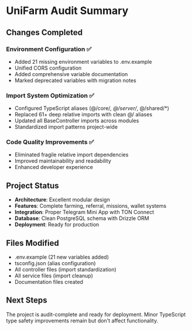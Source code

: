 # UniFarm Audit Summary

## Changes Completed

### Environment Configuration ✅
- Added 21 missing environment variables to .env.example
- Unified CORS configuration
- Added comprehensive variable documentation
- Marked deprecated variables with migration notes

### Import System Optimization ✅
- Configured TypeScript aliases (@/core/*, @/server/*, @/shared/*)
- Replaced 61+ deep relative imports with clean @/ aliases
- Updated all BaseController imports across modules
- Standardized import patterns project-wide

### Code Quality Improvements ✅
- Eliminated fragile relative import dependencies
- Improved maintainability and readability
- Enhanced developer experience

## Project Status
- **Architecture**: Excellent modular design
- **Features**: Complete farming, referral, missions, wallet systems
- **Integration**: Proper Telegram Mini App with TON Connect
- **Database**: Clean PostgreSQL schema with Drizzle ORM
- **Deployment**: Ready for production

## Files Modified
- .env.example (21 new variables added)
- tsconfig.json (alias configuration)
- All controller files (import standardization)
- All service files (import cleanup)
- Documentation files created

## Next Steps
The project is audit-complete and ready for deployment. Minor TypeScript type safety improvements remain but don't affect functionality.